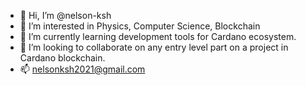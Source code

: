 - 👋 Hi, I’m @nelson-ksh
- 👀 I’m interested in Physics, Computer Science, Blockchain
- 🌱 I’m currently learning development tools for Cardano ecosystem.
- 💞️ I’m looking to collaborate on any entry level part on a project in Cardano blockchain.
- 📫 nelsonksh2021@gmail.com

<!---
nelson-ksh/nelson-ksh is a ✨ special ✨ repository because its `README.md` (this file) appears on your GitHub profile.
You can click the Preview link to take a look at your changes.
--->
